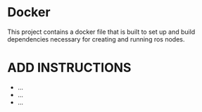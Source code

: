 # Docker
This project contains a docker file that is built to set up and build dependencies necessary for creating and running ros nodes.
# ADD INSTRUCTIONS
- ...
- ...
- ...
